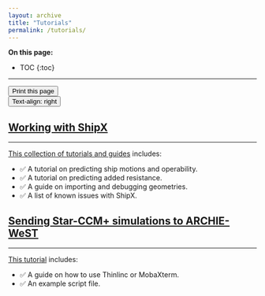 ```yaml
---
layout: archive
title: "Tutorials"
permalink: /tutorials/
---
```


**On this page:**
* TOC
{:toc}


---

<input type="button" value="Print this page" onClick="window.print()">

<div class="text-center">
  <button type="Print this page" onClick="window.print()"> Text-align: right</button>
</div>

## [Working with ShipX](https://momchil-terziev.github.io/resources/Working-with-shipx-title)
---
[This collection of tutorials and guides](https://momchil-terziev.github.io/resources/Working-with-shipx-title) includes:
* ✅ A tutorial on predicting ship motions and operability.
* ✅ A tutorial on predicting added resistance.
* ✅ A guide on importing and debugging geometries.
* ✅ A list of known issues with ShipX.


## [Sending Star-CCM+ simulations to ARCHIE-WeST](https://momchil-terziev.github.io/resources/Using-script-files-in-Star-CCM+) 
---
[This tutorial](https://momchil-terziev.github.io/resources/Using-script-files-in-Star-CCM+) includes:

* ✅ A guide on how to use Thinlinc or MobaXterm.
* ✅ An example script file.



